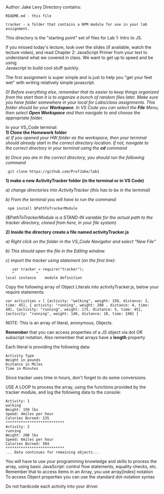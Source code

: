 Author: Jake Levy
Directory contains:

    README.md - this file

    tracker - a folder that contains a NPM module for use in your lab
    assignment.

This directory is the "starting point" set of files for Lab 1: Intro to JS.  
  
If you missed today's lecture, look over the slides (if available, watch the  
lecture video), and  read Chapter 2: JavaScript Primer from your text to  
understand what we covered in class.  We want to get up to speed and be using  
Javascript to build cool stuff quickly.  
  
The first assignment is super simple and is just to help you "get your feet  
wet" with writing relatively simple javascript.
  
*0) Before everything else, remember that its easier to keep things organized
from the start than it is to organize a bunch of random files later.  Make sure
you have folder somewhere in your local for Labs/class assignments.  This
folder should be your **Workspace**.  In VS Code you can select the **File**
Menu, then select **Open Workspace** and then navigate to and choose the
appropriate folder.*

In your VS_Code terminal:  
**1) Clone the Homework folder**  
*a) If you opened your HW folder as the workspace, then your terminal  
should already start in the correct directory location.  If not, navigate to  
the correct directory in your terminal using the **cd** command*
  
*b)  Once you are in the correct directory, you should run the following command*

     git clone https://github.com/ProfJake/lab1

<b> 1) make a new ActivityTracker folder (in the terminal or in VS Code)</b>

   <em> a) change directories into ActivityTracker (this has to be in the terminal)
       
  b) From the terminal you will have to run the command:</em>
  
     npm install $PathToTrackerModule
     
<em>  ($PathToTrackerModule is a STAND-IN variable for the actual path to the tracker directory, cloned from here, in your file system)</em>
    

<b> 2) Inside the directory create a file named activityTracker.js </b>

<em> a) Right click on the folder in the VS_Code Navigator and select "New File"

   b) This should open the file in the Editing window.  

   c) import the tracker using statement (on the first line): </em>

       var tracker = require("tracker");
	   ^	      ^
    local instance    module definition

Copy the following array of Object Literals into activityTracker.js, below
your require statements:

    var activities = [ {activity: "walking", weight: 150, distance: 3, time: 45}, { activity: "running", weight: 200 , distance: 4, time: 40}, {activity: "running", weight: 175, distance: 5, time: 45}, {activity: "running", weight: 140, distance: 10, time: 240} ]
    

NOTE:  This is an array of literal, anonymous, Objects. 

<b> Remember</b> that you can access properties of a JS object via dot OR subscript notation.  Also remember that arrays have a <b>length</b> property

Each literal is providing the following data:

    Activity Type
    Weight in pounds
    Distance in Miles
    Time in Minutes

Since tracker uses time in hours, don't forget to do some conversions.

USE A LOOP to process the array, using the functions provided by the tracker
module, and log the following data to the console:

    Activity: 1
    walking
    Weight: 150 lbs
    Speed: 4miles per hour
    Calories Burned: 135
    ***************************
    Activity: 2
    running
    Weight: 200 lbs
    Speed: 6miles per hour
    Calories Burned: 504
    ***************************
    ... Data continues for remaining objects...

 You will have to use your programming knowledge and skills to process the
 array, using basic JavaScript: control flow statements, equality checks, etc.
 Remember that to access items in an Array, you use array[index] notation
 To access Object properties you can use the standard dot-notation syntax


Do not hardcode each activity into your driver.
